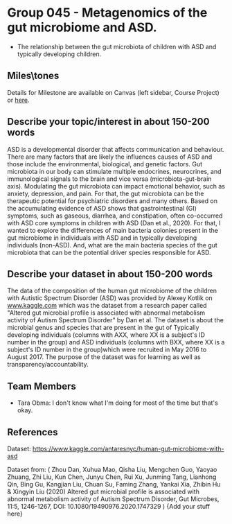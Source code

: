 # Group 045 - Metagenomics of the gut microbiome and ASD.

- The relationship between the gut microbiota of children with ASD and typically developing children.

## Miles\tones

Details for Milestone are available on Canvas (left sidebar, Course Project) or [here](https://firas.moosvi.com/courses/data301/project/milestone01.html).

## Describe your topic/interest in about 150-200 words

ASD is a developmental disorder that affects communication and behaviour. There are many factors that are likely the influences causes of ASD and those include the environmental, biological, and genetic factors. Gut microbiota in our body can stimulate multiple endocrines, neurocrines, and immunological signals to the brain and vice versa (microbiota-gut-brain axis). Modulating the gut microbiota can impact emotional behavior, such as anxiety, depression, and pain. For that, the gut microbiota can be the therapeutic potential for psychiatric disorders and many others. Based on the accumulating evidence of ASD shows that gastrointestinal (GI) symptoms, such as gaseous, diarrhea, and constipation, often co-occurred with ASD core symptoms in children with ASD (Dan et al., 2020). For that, I wanted to explore the differences of main bacteria colonies present in the gut microbiome in individuals with ASD and in typically developing individuals (non-ASD). And, what are the main bacteria species of the gut microbiota that can be the potential driver species responsible for ASD. 


## Describe your dataset in about 150-200 words

The data of the composition of the human gut microbiome of the children with Autistic Spectrum Disorder (ASD) was provided by Alexey Kotlik on www.kaggle.com which was the dataset from a research paper called "Altered gut microbial profile is associated with abnormal metabolism activity of Autism Spectrum Disorder" by Dan et al. The dataset is about the microbial genus and species that are present in the gut of Typically developing individuals (columns with AXX, where XX is a subject's ID number in the group) and ASD individuals (columns with BXX, where XX is a subject's ID number in the group)which were recruited in May 2016 to August 2017. The purpose of the dataset was for learning as well as transparency/accountability.  

## Team Members

- Tara Obma: I don't know what I'm doing for most of the time but that's okay.


## References
Dataset:
https://www.kaggle.com/antaresnyc/human-gut-microbiome-with-asd 

Dataset from:
(
Zhou Dan, Xuhua Mao, Qisha Liu, Mengchen Guo, Yaoyao Zhuang, Zhi Liu, Kun Chen, Junyu Chen, Rui Xu, Junming Tang, Lianhong Qin, Bing Gu, Kangjian Liu, Chuan Su, Faming Zhang, Yankai Xia, Zhibin Hu & Xingyin Liu (2020) Altered gut microbial profile is associated with abnormal metabolism activity of Autism Spectrum Disorder, Gut Microbes, 11:5, 1246-1267, DOI: 10.1080/19490976.2020.1747329
)
{Add your stuff here}
